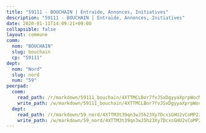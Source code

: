 ```yaml
---
title: "59111 - BOUCHAIN | Entraide, Annonces, Initiatives"
description: "59111 - BOUCHAIN | Entraide, Annonces, Initiatives"
date: 2020-01-11T14:09:21+09:00
collapsible: false
layout: commune
comm:
  nom: "BOUCHAIN"
  slug: bouchain
  cp: "59111"
dept:
  nom: "Nord"
  slug: nord
  num: "59"
peerpad:
  comm:
    read_path: /r/markdown/59111_bouchain/4XTTMCLBor7fvJSxDgyyaXprpWocMAVX5Ti5YQiMptUvMor6w
    write_path: /w/markdown/59111_bouchain/4XTTMCLBor7fvJSxDgyyaXprpWocMAVX5Ti5YQiMptUvMor6w-K3TgUWChmiZgMrWZqEXnpeC2seaYdPSKVXPNaq9qwSVqC8RzhHqtJdHMbsXH49xzwujuthsEN1vPTeiZxJAJUDDWTvC23EWUgAqQeGVPv3bj1DzLZssf6x5iRBVfGiyBzHu95QWX
  dept:
    read_path: /r/markdown/59_nord/4XTTM3t39qn3wJ5h23Xy7DcxsGHU2vCoMP2z3iS4TUn3TrtdJ
    write_path: /w/markdown/59_nord/4XTTM3t39qn3wJ5h23Xy7DcxsGHU2vCoMP2z3iS4TUn3TrtdJ-K3TgTuZGkuZqXfr6fpmH7pGsMT6ndvZQMyRDze5QBt7XScLWHoBi246kLoDKpTH2Yo4f3AFSSJqGc2ozvNww7qPLqsDjpvahxCbQ6F5znbfjp6kVgaDcTYc9LyhwSfYuCevnvZUQ
---
```


